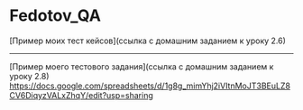 # Fedotov_QA
[Пример моих тест кейсов](ссылка с домашним заданием  к уроку 2.6)

---

[Пример моего тестового задания](ссылка с домашним заданием  к уроку 2.8)
https://docs.google.com/spreadsheets/d/1g8g_mimYhj2iVItnMoJT3BEuLZ8CV6DiqyzVALxZhqY/edit?usp=sharing